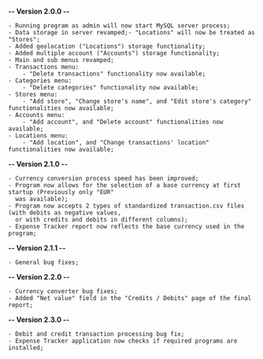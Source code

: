 **-- Version 2.0.0 --**

    - Running program as admin will now start MySQL server process;  
    - Data storage in server revamped;- "Locations" will now be treated as "Stores";  
    - Added geolocation ("Locations") storage functionality;  
    - Added multiple account ("Accounts") storage functionality;  
    - Main and sub menus revamped;  
    - Transactions menu:  
        - "Delete transactions" functionality now available;  
    - Categories menu:  
        - "Delete categories" functionality now available;  
    - Stores menu:  
        - "Add store", "Change store's name", and "Edit store's category" functionalities now available;  
    - Accounts menu:  
        - "Add account", and "Delete account" functionalities now available;  
    - Locations menu:  
        - "Add location", and "Change transactions' location" functionalities now available;

**-- Version 2.1.0 --**

    - Currency conversion process speed has been improved;
    - Program now allows for the selection of a base currency at first startup (Previously only "EUR"
      was available);
    - Program now accepts 2 types of standardized transaction.csv files (with debits as negative values,
      or with credits and debits in different columns);
    - Expense Tracker report now reflects the base currency used in the program;

**-- Version 2.1.1 --**

    - General bug fixes;

**-- Version 2.2.0 --** 

    - Currency converter bug fixes;
    - Added "Net value" field in the "Credits / Debits" page of the final report;

**-- Version 2.3.0 --** 

    - Debit and credit transaction processing bug fix;
    - Expense Tracker application now checks if required programs are installed;
